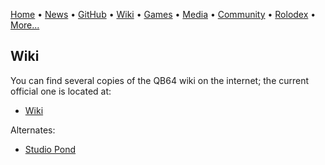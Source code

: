 [Home](https://qb64.com) • [News](news.md) • [GitHub](github.md) • [Wiki](wiki.md) • [Games](games.md) • [Media](media.md) • [Community](community.md) • [Rolodex](rolodex.md) • [More...](more.md)

## Wiki

You can find several copies of the QB64 wiki on the internet; the current official one is located at:

- [Wiki](https://wiki.qb64phoenix.com)

Alternates:

- [Studio Pond](http://www.studiopond.uk/qb64wiki/index.html)